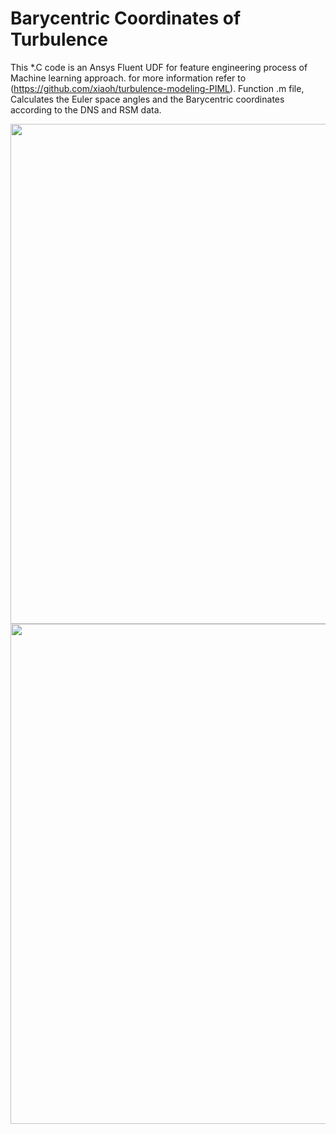 # Barycentric Coordinates of Turbulence

This *.C code is an Ansys Fluent UDF for feature engineering process of Machine learning approach. for more information refer to (https://github.com/xiaoh/turbulence-modeling-PIML).
Function .m file, Calculates the Euler space angles and the Barycentric coordinates according to the DNS and RSM data.


<img src="https://github.com/Vaezi92/PIML/blob/main/Figs/PIML.png" width="800">

<img src="https://github.com/Vaezi92/PIML/blob/main/Figs/RSM-DNS-Bary.png" width="800">
